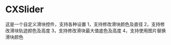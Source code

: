 # CXSlider
这是一个自定义滑块控件，支持各种设置
    1，支持修改滑块颜色及直径
    2，支持修改滑块轨迹颜色及高度
    3，支持修改滑块最大值底色及高度
    4，支持使用图片替换滑块颜色
